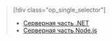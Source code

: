 > [!div class="op_single_selector"]
> * [Серверная часть .NET](../articles/app-service-mobile/app-service-mobile-dotnet-backend-how-to-use-server-sdk.md)
> * [Серверная часть Node.js](../articles/app-service-mobile/app-service-mobile-node-backend-how-to-use-server-sdk.md)
> 
> 

